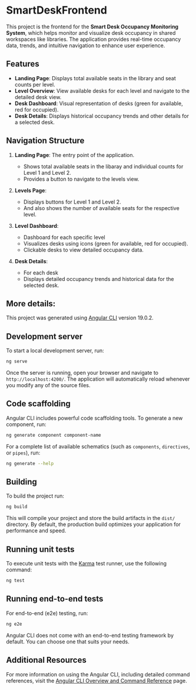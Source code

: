 # SmartDeskFrontend

This project is the frontend for the **Smart Desk Occupancy Monitoring System**, which helps monitor and visualize desk occupancy in shared workspaces like libraries. The application provides real-time occupancy data, trends, and intuitive navigation to enhance user experience.

## Features

- **Landing Page**: Displays total available seats in the library and seat counts per level.
- **Level Overview**: View available desks for each level and navigate to the detailed desk view.
- **Desk Dashboard**: Visual representation of desks (green for available, red for occupied).
- **Desk Details**: Displays historical occupancy trends and other details for a selected desk.

## Navigation Structure

1. **Landing Page**: The entry point of the application.
   - Shows total available seats in the libaray and individual counts for Level 1 and Level 2.
   - Provides a button to navigate to the levels view.

2. **Levels Page**: 
   - Displays buttons for Level 1 and Level 2.
   - And also shows the number of available seats for the respective level.

3. **Level Dashboard**:
   - Dashboard for each specific level
   - Visualizes desks using icons (green for available, red for occupied).
   - Clickable desks to view detailed occupancy data.

4. **Desk Details**:
   - For each desk
   - Displays detailed occupancy trends and historical data for the selected desk. 

## More details:

This project was generated using [Angular CLI](https://github.com/angular/angular-cli) version 19.0.2.

## Development server

To start a local development server, run:

```bash
ng serve
```

Once the server is running, open your browser and navigate to `http://localhost:4200/`. The application will automatically reload whenever you modify any of the source files.

## Code scaffolding

Angular CLI includes powerful code scaffolding tools. To generate a new component, run:

```bash
ng generate component component-name
```

For a complete list of available schematics (such as `components`, `directives`, or `pipes`), run:

```bash
ng generate --help
```

## Building

To build the project run:

```bash
ng build
```

This will compile your project and store the build artifacts in the `dist/` directory. By default, the production build optimizes your application for performance and speed.

## Running unit tests

To execute unit tests with the [Karma](https://karma-runner.github.io) test runner, use the following command:

```bash
ng test
```

## Running end-to-end tests

For end-to-end (e2e) testing, run:

```bash
ng e2e
```

Angular CLI does not come with an end-to-end testing framework by default. You can choose one that suits your needs.

## Additional Resources

For more information on using the Angular CLI, including detailed command references, visit the [Angular CLI Overview and Command Reference](https://angular.dev/tools/cli) page.
